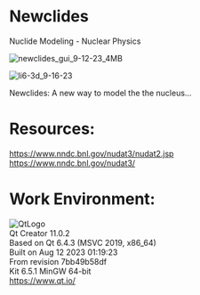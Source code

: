 # Newclides
Nuclide Modeling - Nuclear Physics

![newclides_gui_9-12-23_4MB](https://github.com/kn0w0n3/Newclides/assets/22214754/2b1c8159-e4b3-4bd2-be87-9616d96f3281)      

![li6-3d_9-16-23](https://github.com/kn0w0n3/Newclides/assets/22214754/91b52bf2-9f80-4f3f-9a7f-9af5ff44ff4a)    

Newclides: A new way to model the the nucleus...  

# **Resources:**  

https://www.nndc.bnl.gov/nudat3/nudat2.jsp  
https://www.nndc.bnl.gov/nudat3/  

# **Work Environment:**       
![QtLogo](https://user-images.githubusercontent.com/22214754/179895211-d52559ab-35df-4fcc-bf69-7377739330d4.png)    
Qt Creator 11.0.2  
Based on Qt 6.4.3 (MSVC 2019, x86_64)  
Built on Aug 12 2023 01:19:23  
From revision 7bb49b58df  
Kit 6.5.1 MinGW 64-bit      
https://www.qt.io/        

